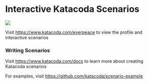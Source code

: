 # Interactive Katacoda Scenarios

[![](http://shields.katacoda.com/katacoda/everpeace/count.svg)](https://www.katacoda.com/everpeace "Get your profile on Katacoda.com")

Visit https://www.katacoda.com/everpeace to view the profile and interactive scenarios

### Writing Scenarios
Visit https://www.katacoda.com/docs to learn more about creating Katacoda scenarios

For examples, visit https://github.com/katacoda/scenario-example
